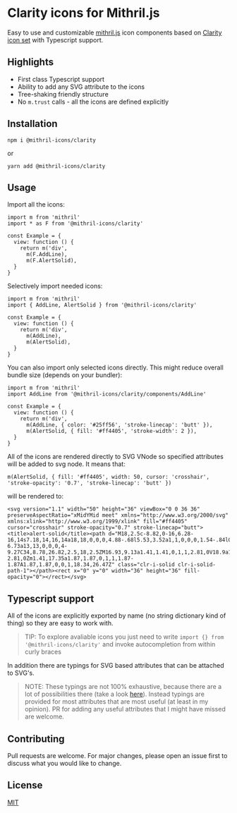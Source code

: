 # Clarity icons for Mithril.js



Easy to use and customizable [mithril.js](https://mithril.js.org/) icon components based on [Clarity icon set](https://clarity.design/icons) with Typescript support.

## Highlights
- First class Typescript support
- Ability to add any SVG attribute to the icons
- Tree-shaking friendly structure
- No `m.trust` calls - all the icons are defined explicitly

## Installation

```
npm i @mithril-icons/clarity
```
or
```
yarn add @mithril-icons/clarity
```
## Usage
Import all the icons:
```
import m from 'mithril'
import * as F from '@mithril-icons/clarity'

const Example = {
  view: function () {
    return m('div',
      m(F.AddLine),
      m(F.AlertSolid),
  }
}
```
Selectively import needed icons:
```
import m from 'mithril'
import { AddLine, AlertSolid } from '@mithril-icons/clarity'

const Example = {
  view: function () {
    return m('div',
      m(AddLine),
      m(AlertSolid),
  }
}
```
You can also import only selected icons directly. This might reduce overall bundle size (depends on your bundler):
```
import m from 'mithril'
import AddLine from '@mithril-icons/clarity/components/AddLine'

const Example = {
  view: function () {
    return m('div',
      m(AddLine, { color: '#25ff56', 'stroke-linecap': 'butt' }),
      m(AlertSolid, { fill: '#ff4405', 'stroke-width': 2 }),
  }
}
```
All of the icons are rendered directly to SVG VNode so specified attributes will be added to svg node. It means that:
```
m(AlertSolid, { fill: '#ff4405', width: 50, cursor: 'crosshair', 'stroke-opacity': '0.7', 'stroke-linecap': 'butt' })
```
will be rendered to:
```
<svg version="1.1" width="50" height="36" viewBox="0 0 36 36" preserveAspectRatio="xMidYMid meet" xmlns="http://www.w3.org/2000/svg" xmlns:xlink="http://www.w3.org/1999/xlink" fill="#ff4405" cursor="crosshair" stroke-opacity="0.7" stroke-linecap="butt"><title>alert-solid</title><path d="M18,2.5c-8.82,0-16,6.28-16,14s7.18,14,16,14a18,18,0,0,0,4.88-.68l5.53,3.52a1,1,0,0,0,1.54-.84l0-6.73a13,13,0,0,0,4-9.27C34,8.78,26.82,2.5,18,2.5ZM16.93,9.13a1.41,1.41,0,1,1,2.81,0V18.9a1.41,1.41,0,1,1-2.81,0Zm1.41,17.35a1.87,1.87,0,1,1,1.87-1.87A1.87,1.87,0,0,1,18.34,26.47Z" class="clr-i-solid clr-i-solid-path-1"></path><rect x="0" y="0" width="36" height="36" fill-opacity="0"></rect></svg>
```
## Typescript support
All of the icons are explicitly exported by name (no string dictionary kind of thing) so they are easy to work with.

> TIP: To explore avaliable icons you just need to write `import {} from '@mithril-icons/clarity'` and invoke autocompletion from within curly braces 

In addition there are typings for SVG based attributes that can be attached to SVG's.

> NOTE: These typings are not 100% exhaustive, because there are a lot of possibilities there (take a look [here](https://developer.mozilla.org/en-US/docs/Web/SVG/Attribute)). Instead typings are provided for most attributes that are most useful (at least in my opinion). PR for adding any useful attributes that I might have missed are welcome.

## Contributing
Pull requests are welcome. For major changes, please open an issue first to discuss what you would like to change.

## License
[MIT](https://choosealicense.com/licenses/mit/)
